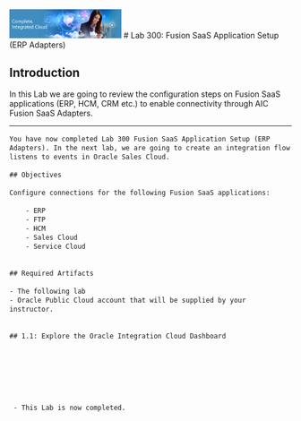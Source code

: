 <img class="float-right" src="images/j2c-logo.png" width="200">
# Lab 300: Fusion SaaS Application Setup (ERP Adapters)

## Introduction

In this Lab we are going to review the configuration steps on Fusion SaaS applications (ERP, HCM, CRM etc.) to enable connectivity through AIC Fusion SaaS Adapters.

---
```
You have now completed Lab 300 Fusion SaaS Application Setup (ERP Adapters). In the next lab, we are going to create an integration flow listens to events in Oracle Sales Cloud.

## Objectives

Configure connections for the following Fusion SaaS applications:
  
    - ERP
    - FTP
    - HCM
    - Sales Cloud
    - Service Cloud
  

## Required Artifacts

- The following lab 
- Oracle Public Cloud account that will be supplied by your instructor.


## 1.1: Explore the Oracle Integration Cloud Dashboard 







 - This Lab is now completed.